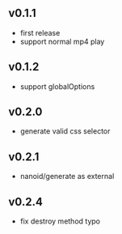 ## v0.1.1
- first release
- support normal mp4 play

## v0.1.2
- support globalOptions

## v0.2.0
- generate valid css selector

## v0.2.1
- nanoid/generate as external

## v0.2.4
- fix destroy method typo